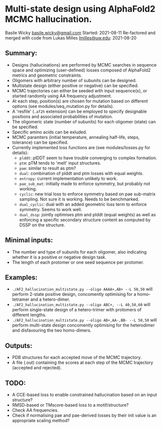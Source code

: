 Multi-state design using AlphaFold2 MCMC hallucination.
====================================================================================
Basile Wicky <basile.wicky@gmail.com>
Started: 2021-08-11
Re-factored and merged with code from Lukas Milles <lmilles@uw.edu>: 2021-08-20 

Summary:
--------
- Designs (hallucinations) are performed by MCMC searches in sequence space and optimizing (user-defined) losses composed of AlphaFold2 metrics and geometric constraints.
- Oligomers with arbitrary number of subunits can be designed.
- Multistate design (either positive or negative) can be specified.
- MCMC trajectories can either be seeded with input sequence(s), or started randomly using AA frequency adjustment.
- At each step, position(s) are chosen for mutation based on different options (see modules/seq_mutation.py for details).
- A 'resfile' (`.af2h` extension) can be employed to specify designable positions and associated probabilities of mutation.
- The oligomeric state (number of subunits) for each oligomer (state) can be specified.
- Specific amino acids can be exluded.
- MCMC paramters (initial temperature, annealing half-life, steps, tolerance) can be specified.
- Currently implemented loss functions are (see modules/losses.py for details):
  - `plddt`: plDDT seem to have trouble converging to complex formation.
  - `ptm`: pTM tends to 'melt' input structures.
  - `pae`: similar to result as ptm?
  - `dual`: combination of plddt and ptm losses with equal weights.
  - `entropy`: current implementation unlikely to work.
  - `pae_sub_mat`: initially made to enforce symmetry, but probably not working.
  - `cyclic`: new trial loss to enforce symmetry based on pae sub-matrix sampling. Not sure it is working. Needs to be benchmarked.
  - `dual_cyclic`: dual with an added geometric loss term to enforce symmetry. Seems to work well.
  - `dual_dssp`: jointly optimises ptm and plddt (equal weights) as well as enforcing a specific secondary structure content as computed by DSSP on the structure.

Minimal inputs:
---------------
- The number and type of subunits for each oligomer, also indicating whether it is a positive or negative design task.
- The length of each protomer or one seed sequence per protomer.

Examples:
-----------
- `./AF2_hallucination_multistate.py --oligo AAAA+,AB+ --L 50,50` will perform 2-state positive design, concomently optimising for a homo-tetramer and a hetero-dimer.
- `./AF2_hallucination_multistate.py --oligo ABC+, --L 40,50,60`  will perform single-state design of a hetero-trimer with protomers of different lengths.
- `./AF2_hallucination_multistate.py --oligo AB+,AA-,BB- --L 50,50` will perform multi-state design concomently optimising for the heterodimer and disfavouring the two homo-dimers.

Outputs:
---------
- PDB structures for each accepted move of the MCMC trajectory.
- A file (.out) containing the scores at each step of the MCMC trajectory (accepted and rejected).

TODO:
------
- A CCE-based loss to enable constrained hallucination based on an input structure?
- RMSD-based or TMscore-based loss to a motif/structure?
- Check AA frequencies.
- Check if normalising pae and pae-derived losses by their init value is an appropriate scaling method?
